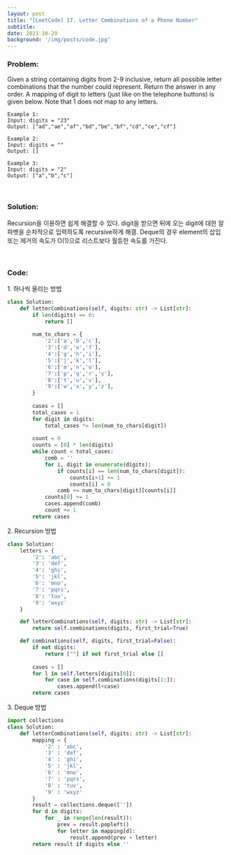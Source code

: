 ```yaml
---
layout: post
title: "[LeetCode] 17. Letter Combinations of a Phone Number"
subtitle: 
date: 2021-10-29
background: '/img/posts/code.jpg'
---
```

<h3>Problem:</h3>
<p>
Given a string containing digits from 2-9 inclusive, return all possible letter combinations that the number could represent. Return the answer in any order.
A mapping of digit to letters (just like on the telephone buttons) is given below. Note that 1 does not map to any letters.
</p>

```
Example 1:
Input: digits = "23"
Output: ["ad","ae","af","bd","be","bf","cd","ce","cf"]

Example 2:
Input: digits = ""
Output: []

Example 3:
Input: digits = "2"
Output: ["a","b","c"]
```

<br/>
<h3>Solution:</h3>

<p>
Recursion을 이용하면 쉽게 해결할 수 있다. digit을 받으면 뒤에 오는 digit에 대한 알파벳을 순차적으로 입력하도록 recursive하게 해결.
Deque의 경우 element의 삽입 또는 제거의 속도가 O(1)으로 리스트보다 월등한 속도를 가진다.
</p>

<br/>
<h3>Code:</h3>

<p>1. 하나씩 올리는 방법</p>

```python
class Solution:
    def letterCombinations(self, digits: str) -> List[str]:
        if len(digits) == 0:
            return []
        
        num_to_chars = {
            '2':['a','b','c'], 
            '3':['d','e','f'],
            '4':['g','h','i'],
            '5':['j','k','l'],
            '6':['m','n','o'],
            '7':['p','q','r','s'],
            '8':['t','u','v'],
            '9':['w','x','y','z'],
        }
        
        cases = []
        total_cases = 1
        for digit in digits:
            total_cases *= len(num_to_chars[digit])
        
        count = 0
        counts = [0] * len(digits)
        while count < total_cases:
            comb = ''
            for i, digit in enumerate(digits):
                if counts[i] == len(num_to_chars[digit]):
                    counts[i+1] += 1
                    counts[i] = 0
                comb += num_to_chars[digit][counts[i]]
            counts[0] += 1
            cases.append(comb)
            count += 1
        return cases
```

<p>2. Recursion 방법</p>

```python
class Solution:
    letters = {
        '2': 'abc',
        '3': 'def',
        '4': 'ghi',
        '5': 'jkl',
        '6': 'mno',
        '7': 'pqrs',
        '8': 'tuv',
        '9': 'wxyz'
    }

    def letterCombinations(self, digits: str) -> List[str]:
        return self.combinations(digits, first_trial=True)

    def combinations(self, digits, first_trial=False):
        if not digits:
            return [""] if not first_trial else []
        
        cases = []
        for l in self.letters[digits[0]]:
            for case in self.combinations(digits[1:]):
                cases.append(l+case)
        return cases
```

<p>3. Deque 방법</p>

```python
import collections
class Solution:
    def letterCombinations(self, digits: str) -> List[str]:
        mapping = {
            '2' : 'abc',
            '3' : 'def',
            '4' : 'ghi',
            '5' : 'jkl',
            '6' : 'mno',
            '7' : 'pqrs',
            '8' : 'tuv',
            '9' : 'wxyz'
        }
        result = collections.deque([''])
        for d in digits:
            for _ in range(len(result)):
                prev = result.popleft()
                for letter in mapping[d]:
                    result.append(prev + letter)
        return result if digits else ''
```

